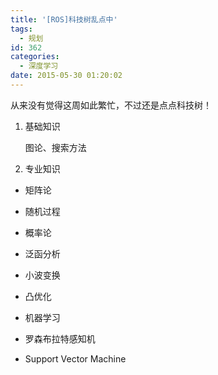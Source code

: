 ```yaml
---
title: '[ROS]科技树乱点中'
tags:
  - 规划
id: 362
categories:
  - 深度学习
date: 2015-05-30 01:20:02
---
```


从来没有觉得这周如此繁忙，不过还是点点科技树！


1.  基础知识


    图论、搜索方法


2.  专业知识


*   矩阵论

*   随机过程

*   概率论

*   泛函分析

*   小波变换

*   凸优化

*   机器学习

*   罗森布拉特感知机

*   Support Vector Machine
